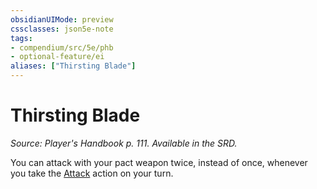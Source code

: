 ```yaml
---
obsidianUIMode: preview
cssclasses: json5e-note
tags:
- compendium/src/5e/phb
- optional-feature/ei
aliases: ["Thirsting Blade"]
---
```

# Thirsting Blade
*Source: Player's Handbook p. 111. Available in the SRD.* 

You can attack with your pact weapon twice, instead of once, whenever you take the [Attack](../../5e-rules/actions.md##Attack) action on your turn.